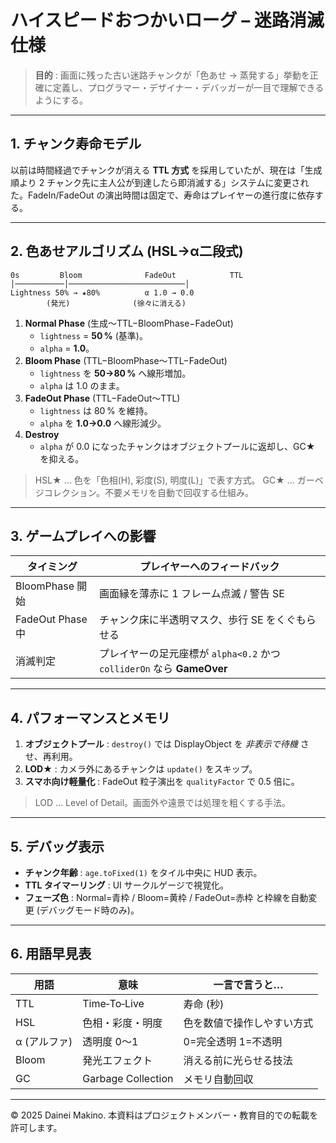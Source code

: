 # ハイスピードおつかいローグ – 迷路消滅仕様

> **目的** : 画面に残った古い迷路チャンクが「色あせ → 蒸発する」挙動を正確に定義し、プログラマー・デザイナー・デバッガーが一目で理解できるようにする。

---

## 1. チャンク寿命モデル

以前は時間経過でチャンクが消える **TTL 方式** を採用していたが、現在は「生成順より 2 チャンク先に主人公が到達したら即消滅する」システムに変更された。FadeIn/FadeOut の演出時間は固定で、寿命はプレイヤーの進行度に依存する。


---

## 2. 色あせアルゴリズム (HSL→α二段式)

```
0s         Bloom              FadeOut            TTL
│───────────│──────────────────────────│
Lightness 50% → ★80%          α 1.0 → 0.0
        (発光)              (徐々に消える)
```

1. **Normal Phase** (生成～TTL−BloomPhase−FadeOut)
   - `lightness` = **50 %** (基準)。
   - `alpha` = **1.0**。
2. **Bloom Phase** (TTL−BloomPhase～TTL−FadeOut)
   - `lightness` を **50→80 %** へ線形増加。
   - `alpha` は 1.0 のまま。
3. **FadeOut Phase** (TTL−FadeOut～TTL)
   - `lightness` は 80 % を維持。
   - `alpha` を **1.0→0.0** へ線形減少。
4. **Destroy**
   - `alpha` が 0.0 になったチャンクはオブジェクトプールに返却し、GC★ を抑える。

> HSL★ … 色を「色相(H), 彩度(S), 明度(L)」で表す方式。 GC★ … ガーベジコレクション。不要メモリを自動で回収する仕組み。

---

## 3. ゲームプレイへの影響

| タイミング          | プレイヤーへのフィードバック                                          |
| -------------- | ------------------------------------------------------- |
| BloomPhase 開始  | 画面縁を薄赤に 1 フレーム点滅 / 警告 SE                                |
| FadeOut Phase中 | チャンク床に半透明マスク、歩行 SE をくぐもらせる                              |
| 消滅判定           | プレイヤーの足元座標が `alpha<0.2` かつ `colliderOn` なら **GameOver** |

---

## 4. パフォーマンスとメモリ

1. **オブジェクトプール** : `destroy()` では DisplayObject を *非表示で待機* させ、再利用。
2. **LOD★** : カメラ外にあるチャンクは `update()` をスキップ。
3. **スマホ向け軽量化** : FadeOut 粒子演出を `qualityFactor` で 0.5 倍に。

> LOD … Level of Detail。画面外や遠景では処理を粗くする手法。

---

## 5. デバッグ表示

- **チャンク年齢** : `age.toFixed(1)` をタイル中央に HUD 表示。
- **TTL タイマーリング** : UI サークルゲージで視覚化。
- **フェーズ色** : Normal=青枠 / Bloom=黄枠 / FadeOut=赤枠 と枠線を自動変更 (デバッグモード時のみ)。

---

## 6. 用語早見表

| 用語       | 意味                 | 一言で言うと…       |
| -------- | ------------------ | ------------- |
| TTL      | Time‑To‑Live       | 寿命 (秒)        |
| HSL      | 色相・彩度・明度           | 色を数値で操作しやすい方式 |
| α (アルファ) | 透明度 0〜1            | 0=完全透明 1=不透明  |
| Bloom    | 発光エフェクト            | 消える前に光らせる技法   |
| GC       | Garbage Collection | メモリ自動回収       |

---

© 2025 Dainei Makino. 本資料はプロジェクトメンバー・教育目的での転載を許可します。

